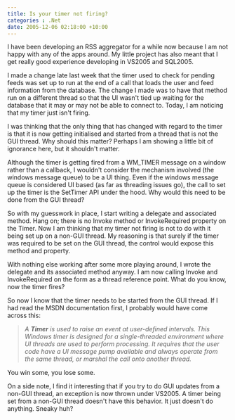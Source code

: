 ```yaml
---
title: Is your timer not firing?
categories : .Net
date: 2005-12-06 02:18:00 +10:00
---
```


 I have been developing an RSS aggregator for a while now because I am not happy with any of the apps around. My little project has also meant that I get really good experience developing in VS2005 and SQL2005. 

 I made a change late last week that the timer used to check for pending feeds was set up to run at the end of a call that loads the user and feed information from the database. The change I made was to have that method run on a different thread so that the UI wasn't tied up waiting for the database that it may or may not be able to connect to. Today, I am noticing that my timer just isn't firing. 

 I was thinking that the only thing that has changed with regard to the timer is that it is now getting initialised and started from a thread that is not the GUI thread. Why should this matter? Perhaps I am showing a little bit of ignorance here, but it shouldn't matter. 

 Although the timer is getting fired from a WM_TIMER message on a window rather than a callback, I wouldn't consider the mechanism involved (the windows message queue) to be a UI thing. Even if the windows message queue is considered UI based (as far as threading issues go), the call to set up the timer is the SetTimer API under the hood. Why would this need to be done from the GUI thread? 

 So with my guesswork in place, I start writing a delegate and associated method. Hang on; there is no Invoke method or InvokeRequired property on the Timer. Now I am thinking that my timer not firing is not to do with it being set up on a non-GUI thread. My reasoning is that surely if the timer was required to be set on the GUI thread, the control would expose this method and property. 

 With nothing else working after some more playing around, I wrote the delegate and its associated method anyway. I am now calling Invoke and InvokeRequired on the form as a thread reference point. What do you know, now the timer fires? 

 So now I know that the timer needs to be started from the GUI thread. If I had read the MSDN documentation first, I probably would have come across this: 

> _A **Timer** is used to raise an event at user-defined intervals. This Windows timer is designed for a single-threaded environment where UI threads are used to perform processing. It requires that the user code have a UI message pump available and always operate from the same thread, or marshal the call onto another thread._

 You win some, you lose some. 

 On a side note, I find it interesting that if you try to do GUI updates from a non-GUI thread, an exception is now thrown under VS2005. A timer being set from a non-GUI thread doesn't have this behavior. It just doesn't do anything. Sneaky huh? 



